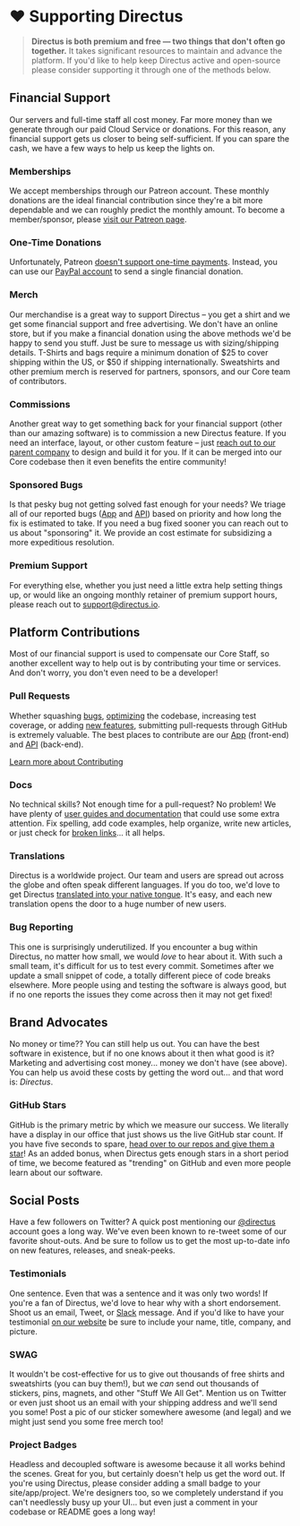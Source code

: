 # ❤️ Supporting Directus

> **Directus is both premium and free — two things that don't often go together.** It takes significant resources to maintain and advance the platform. If you'd like to help keep Directus active and open-source please consider supporting it through one of the methods below.

## Financial Support

Our servers and full-time staff all cost money. Far more money than we generate through our paid Cloud Service or donations. For this reason, any financial support gets us closer to being self-sufficient. If you can spare the cash, we have a few ways to help us keep the lights on.

### Memberships

We accept memberships through our Patreon account. These monthly donations are the ideal financial contribution since  they're a bit more dependable and we can roughly predict the monthly amount. To become a member/sponsor, please [visit our Patreon page](https://www.patreon.com/directus).

### One-Time Donations

Unfortunately, Patreon [doesn't support one-time payments](https://patreon.zendesk.com/hc/en-us/articles/204606215-Can-I-make-a-one-time-payment). Instead, you can use our [PayPal account](https://paypal.me/supportdirectus) to send a single financial donation.

### Merch

Our merchandise is a great way to support Directus – you get a shirt and we get some financial support and free advertising. We don't have an online store, but if you make a financial donation using the above methods we'd be happy to send you stuff. Just be sure to message us with sizing/shipping details. T-Shirts and bags require a minimum donation of $25 to cover shipping within the US, or $50 if shipping internationally. Sweatshirts and other premium merch is reserved for partners, sponsors, and our Core team of contributors.

### Commissions

Another great way to get something back for your financial support (other than our amazing software) is to commission a new Directus feature. If you need an interface, layout, or other custom feature – just [reach out to our parent company](mailto:contact@rngr.org?subject=Directus+Commission+Inquiry) to design and build it for you. If it can be merged into our Core codebase then it even benefits the entire community!

### Sponsored Bugs

Is that pesky bug not getting solved fast enough for your needs? We triage all of our reported bugs ([App](https://github.com/directus/app/projects/17) and [API](https://github.com/directus/api/projects/17)) based on priority and how long the fix is estimated to take. If you need a bug fixed sooner you can reach out to us about "sponsoring" it. We provide an cost estimate for subsidizing a more expeditious resolution.

### Premium Support

For everything else, whether you just need a little extra help setting things up, or would like an ongoing monthly retainer of premium support hours, please reach out to [support@directus.io](mailto:support@directus.io).

## Platform Contributions

Most of our financial support is used to compensate our Core Staff, so another excellent way to help out is by contributing your time or services. And don't worry, you don't even need to be a developer!

### Pull Requests

Whether squashing [bugs](https://github.com/directus/app/issues?q=is%3Aopen+is%3Aissue+label%3Abug), [optimizing](https://github.com/directus/app/issues?q=is%3Aopen+is%3Aissue+label%3Aoptimization) the codebase, increasing test coverage, or adding [new features](https://github.com/directus/app/issues?q=is%3Aopen+is%3Aissue+label%3Aenhancement), submitting pull-requests through GitHub is extremely valuable. The best places to contribute are our [App](https://github.com/directus/app) (front-end) and [API](https://github.com/directus/api) (back-end).

[Learn more about Contributing](/getting-started/contributing.md)

### Docs

No technical skills? Not enough time for a pull-request? No problem! We have plenty of [user guides and documentation](https://docs.directus.io/) that could use some extra attention. Fix spelling, add code examples, help organize, write new articles, or just check for [broken links](#)... it all helps.

### Translations

Directus is a worldwide project. Our team and users are spread out across the globe and often speak different languages. If you do too, we'd love to get Directus [translated into your native tongue](https://locales.directus.io/). It's easy, and each new translation opens the door to a huge number of new users.

### Bug Reporting

This one is surprisingly underutilized. If you encounter a bug within Directus, no matter how small, we would _love_ to hear about it. With such a small team, it's difficult for us to test every commit. Sometimes after we update a small snippet of code, a totally different piece of code breaks elsewhere. More people using and testing the software is always good, but if no one reports the issues they come across then it may not get fixed!

## Brand Advocates

No money or time?? You can still help us out. You can have the best software in existence, but if no one knows about it then what good is it? Marketing and advertising cost money... money we don't have (see above). You can help us avoid these costs by getting the word out... and that word is: _Directus_.

### GitHub Stars

GitHub is the primary metric by which we measure our success. We literally have a display in our office that just shows us the live GitHub star count. If you have five seconds to spare, [head over to our repos and give them a star](https://github.com/directus/directus)! As an added bonus, when Directus gets enough stars in a short period of time, we become featured as "trending" on GitHub and even more people learn about our software.

## Social Posts

Have a few followers on Twitter? A quick post mentioning our [@directus](https://twitter.com/directus) account goes a long way. We've even been known to re-tweet some of our favorite shout-outs. And be sure to follow us to get the most up-to-date info on new features, releases, and sneak-peeks.

### Testimonials

One sentence. Even that was a sentence and it was only two words! If you're a fan of Directus, we'd love to hear why with a short endorsement. Shoot us an email, Tweet, or [Slack](https://directus.chat) message. And if you'd like to have your testimonial [on our website](https://directus.io/#testimonials) be sure to include your name, title, company, and picture.

### SWAG

It wouldn't be cost-effective for us to give out thousands of free shirts and sweatshirts (you can buy them!), but we _can_ send out thousands of stickers, pins, magnets, and other "Stuff We All Get". Mention us on Twitter or even just shoot us an email with your shipping address and we'll send you some! Post a pic of our sticker somewhere awesome (and legal) and we might just send you some free merch too!

### Project Badges

Headless and decoupled software is awesome because it all works behind the scenes. Great for you, but certainly doesn't help us get the word out. If you're using Directus, please consider adding a small badge to your site/app/project. We're designers too, so we completely understand if you can't needlessly busy up your UI... but even just a comment in your codebase or README goes a long way!
